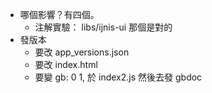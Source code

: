 - 哪個影響？有四個。
  - 注解實驗： libs/ijnis-ui 那個是對的
- 發版本
  - 要改 app_versions.json
  - 要改 index.html
  - 要變 gb: 0 1, 於 index2.js 然後去發 gbdoc